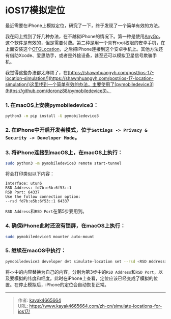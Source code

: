 # iOS17模拟定位

最近需要在iPhone上模拟定位，研究了一下，终于发现了一个简单有效的方法。
<!--more-->

我在网上找到了好几种办法，在不越狱iPhone的情况下。第一种是使用[AnyGo](https://itoolab.com/gps-location-changer/)，这个软件是有效的，但是需要付费。第二种是用一个具有root权限的安卓手机，在上面安装这个[OTGLocation](https://github.com/cczhr/OTGLocation)，之后把iPhone连接到这个安卓手机上。其他方法还有借助Xcode、爱思助手，或者是外接设备，甚至还可以模拟卫星信号欺骗手机。

我觉得这些办法都太麻烦了，在[https://shawnhuangyh.com/post/ios-17-location-simulation/](https://shawnhuangyh.com/post/ios-17-location-simulation/)这里找到一个简单有效的办法，主要使用了[pymobiledevice3](https://github.com/doronz88/pymobiledevice3)。

### 1. 在macOS上安装pymobiledevice3：
```bash
python3 -m pip install -U pymobiledevice3
```
### 2. 在iPhone中开启开发者模式，位于`Settings -> Privacy & Security -> Developer Mode`。

### 3. 将iPhone连接到macOS上，在macOS上执行：
```bash
sudo python3 -m pymobiledevice3 remote start-tunnel
```
将会打印类似以下内容：
```
Interface: utun6
RSD Address: fd7b:e5b:6f53::1
RSD Port: 64337
Use the follow connection option:
--rsd fd7b:e5b:6f53::1 64337
```
`RSD Address`和`RSD Port`在第5步要用到。

### 4. 确保iPhone此时还没有锁屏，在macOS上执行：
```bash
sudo pymobiledevice3 mounter auto-mount
```

### 5. 继续在macOS中执行：
```bash
pymobiledevice3 developer dvt simulate-location set --rsd <RSD Address> <RSD Port> -- <latitude> <longtitude>
```
将`<>`中的内容替换为自己的内容，分别为第3步中的`RSD Address`和`RSD Port`，以及要模拟的纬度和经度。此时在iPhone上查看，定位应该已经变成了模拟的位置。在停止模拟后，iPhone的定位会自动恢复正常。

---

> 作者: [kayak4665664](https://github.com/kayak4665664)  
> URL: https://www.kayak4665664.com/zh-cn/simulate-locations-for-ios17/  

